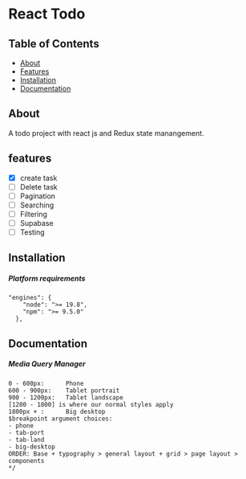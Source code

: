 # React Todo

## Table of Contents

- [About](#about)
- [Features](#features)
- [Installation](#installation)
- [Documentation](#usage)

## About

A todo project with react js and Redux state manangement.

## features

- [x] create task
- [ ] Delete task
- [ ] Pagination
- [ ] Searching
- [ ] Filtering
- [ ] Supabase
- [ ] Testing

## Installation

##### Platform requirements

```
"engines": {
    "node": ">= 19.8",
    "npm": ">= 9.5.0"
  },
```

## Documentation

##### Media Query Manager

```
0 - 600px:      Phone
600 - 900px:    Tablet portrait
900 - 1200px:   Tablet landscape
[1200 - 1800] is where our normal styles apply
1800px + :      Big desktop
$breakpoint argument choices:
- phone
- tab-port
- tab-land
- big-desktop
ORDER: Base + typography > general layout + grid > page layout > components
*/
```
